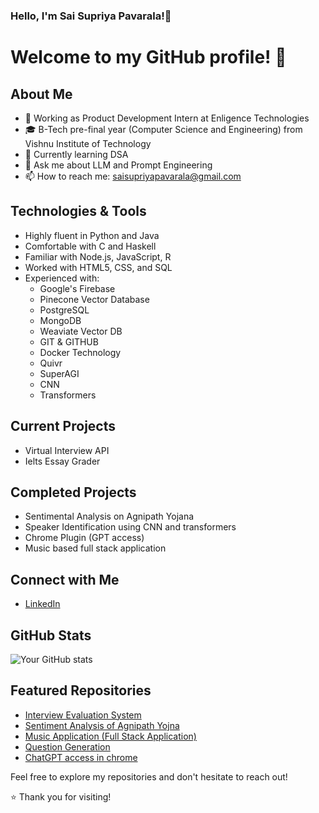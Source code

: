 ### Hello, I'm Sai Supriya Pavarala!👋

<!--
**SAISUPRIYAPAVARALA/SAISUPRIYAPAVARALA** is a ✨ _special_ ✨ repository because its `README.md` (this file) appears on your GitHub profile.

Here are some ideas to get you started:

- 🔭 I’m currently working on ...
- 🌱 I’m currently learning ...
- 👯 I’m looking to collaborate on ...
- 🤔 I’m looking for help with ...
- 💬 Ask me about ...
- 📫 How to reach me: ...
- 😄 Pronouns: ...
- ⚡ Fun fact: ...
-->
# Welcome to my GitHub profile! 🚀

## About Me
- 💼 Working as Product Development Intern at Enligence Technologies
- 🎓 B-Tech pre-final year (Computer Science and Engineering) from Vishnu Institute of Technology
- 🌱 Currently learning DSA
- 💬 Ask me about LLM and Prompt Engineering
- 📫 How to reach me: [saisupriyapavarala@gmail.com](mailto:saisupriyapavarala@gmail.com)

## Technologies & Tools
- Highly fluent in Python and Java
- Comfortable with C and Haskell
- Familiar with Node.js, JavaScript, R
- Worked with HTML5, CSS, and SQL
- Experienced with:
  - Google's Firebase
  - Pinecone Vector Database
  - PostgreSQL
  - MongoDB
  - Weaviate Vector DB
  - GIT & GITHUB
  - Docker Technology
  - Quivr
  - SuperAGI
  - CNN
  - Transformers
    

## Current Projects
- Virtual Interview API
- Ielts Essay Grader


## Completed Projects
- Sentimental Analysis on Agnipath Yojana
- Speaker Identification using CNN and transformers
- Chrome Plugin (GPT access)
- Music based full stack application


## Connect with Me
- [LinkedIn](www.linkedin.com/in/pavaralasaisupriya)


## GitHub Stats
![Your GitHub stats](https://github-readme-stats.vercel.app/api?username=SAISUPRIYAPAVARALA&show_icons=true)

## Featured Repositories
- [Interview Evaluation System](https://github.com/SAISUPRIYAPAVARALA/InterviewEvalSoftware)
- [Sentiment Analysis of Agnipath Yojna](https://github.com/SAISUPRIYAPAVARALA/Sentiment-Analysis-On-Agnipath-Scheme)
- [Music Application (Full Stack Application)](https://github.com/SAISUPRIYAPAVARALA/fullStack)
- [Question Generation](https://github.com/SAISUPRIYAPAVARALA/QuestionGeneration)
- [ChatGPT access in chrome](https://github.com/SAISUPRIYAPAVARALA/ChatgptAccessthroughChromePlugin)

Feel free to explore my repositories and don't hesitate to reach out!

⭐️ Thank you for visiting!


